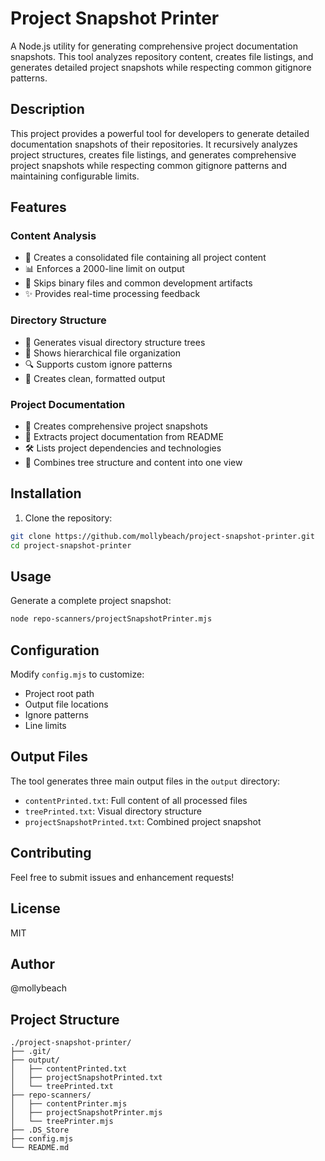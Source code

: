 # Project Snapshot Printer

A Node.js utility for generating comprehensive project documentation snapshots. This tool analyzes repository content, creates file listings, and generates detailed project snapshots while respecting common gitignore patterns.

## Description
This project provides a powerful tool for developers to generate detailed documentation snapshots of their repositories. It recursively analyzes project structures, creates file listings, and generates comprehensive project snapshots while respecting common gitignore patterns and maintaining configurable limits.

## Features

### Content Analysis
- 📄 Creates a consolidated file containing all project content
- 📊 Enforces a 2000-line limit on output
- 🚫 Skips binary files and common development artifacts
- ✨ Provides real-time processing feedback

### Directory Structure
- 🌳 Generates visual directory structure trees
- 📁 Shows hierarchical file organization
- 🔍 Supports custom ignore patterns
- 🎯 Creates clean, formatted output

### Project Documentation
- 📸 Creates comprehensive project snapshots
- 📝 Extracts project documentation from README
- 🛠️ Lists project dependencies and technologies
- 🔄 Combines tree structure and content into one view

## Installation

1. Clone the repository:
```bash
git clone https://github.com/mollybeach/project-snapshot-printer.git
cd project-snapshot-printer
```

## Usage

Generate a complete project snapshot:
```bash
node repo-scanners/projectSnapshotPrinter.mjs
```

## Configuration

Modify `config.mjs` to customize:
- Project root path
- Output file locations
- Ignore patterns
- Line limits

## Output Files

The tool generates three main output files in the `output` directory:
- `contentPrinted.txt`: Full content of all processed files
- `treePrinted.txt`: Visual directory structure
- `projectSnapshotPrinted.txt`: Combined project snapshot

## Contributing

Feel free to submit issues and enhancement requests!

## License

MIT

## Author

@mollybeach

## Project Structure

```
./project-snapshot-printer/
├── .git/
├── output/
│   ├── contentPrinted.txt
│   ├── projectSnapshotPrinted.txt
│   └── treePrinted.txt
├── repo-scanners/
│   ├── contentPrinter.mjs
│   ├── projectSnapshotPrinter.mjs
│   └── treePrinter.mjs
├── .DS_Store
├── config.mjs
└── README.md

```